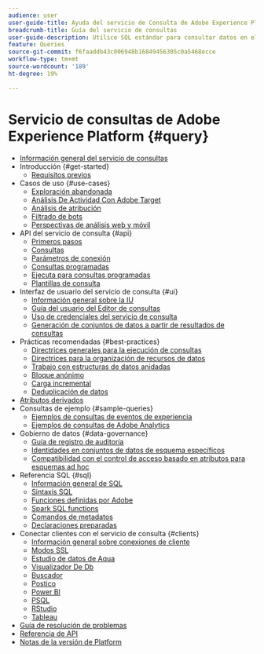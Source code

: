 ```yaml
---
audience: user
user-guide-title: Ayuda del servicio de Consulta de Adobe Experience Platform
breadcrumb-title: Guía del servicio de consultas
user-guide-description: Utilice SQL estándar para consultar datos en el lago de datos de Platform.
feature: Queries
source-git-commit: f6faaddb43c006948b16849456305c0a5468ecce
workflow-type: tm+mt
source-wordcount: '189'
ht-degree: 19%

---
```



# Servicio de consultas de Adobe Experience Platform {#query}

- [Información general del servicio de consultas](home.md)
- Introducción {#get-started}
   - [Requisitos previos](get-started/prerequisites.md)
- Casos de uso {#use-cases}
   - [Exploración abandonada](use-cases/abandoned-browse.md)
   - [Análisis De Actividad Con Adobe Target](use-cases/activity-analysis-with-adobe-target.md)
   - [Análisis de atribución](use-cases/attribution-analysis.md)
   - [Filtrado de bots](use-cases/bot-filtering.md)
   - [Perspectivas de análisis web y móvil](use-cases/analytics-insights.md)
- API del servicio de consulta {#api}
   - [Primeros pasos](api/getting-started.md)
   - [Consultas](api/queries.md)
   - [Parámetros de conexión](api/connection-parameters.md)
   - [Consultas programadas](api/scheduled-queries.md)
   - [Ejecuta para consultas programadas](api/runs-scheduled-queries.md)
   - [Plantillas de consulta](api/query-templates.md)
- Interfaz de usuario del servicio de consulta {#ui}
   - [Información general sobre la IU](ui/overview.md)
   - [Guía del usuario del Editor de consultas](ui/user-guide.md)
   - [Uso de credenciales del servicio de consulta](ui/credentials.md)
   - [Generación de conjuntos de datos a partir de resultados de consultas](ui/create-datasets.md)
- Prácticas recomendadas {#best-practices}
   - [Directrices generales para la ejecución de consultas](best-practices/writing-queries.md)
   - [Directrices para la organización de recursos de datos](./best-practices/organize-data-assets.md)
   - [Trabajo con estructuras de datos anidadas](best-practices/nested-data-structures.md)
   - [Bloque anónimo](best-practices/anonymous-block.md)
   - [Carga incremental](best-practices/incremental-load.md)
   - [Deduplicación de datos](best-practices/deduplication.md)
- [Atributos derivados](derived-attributes.md)
- Consultas de ejemplo {#sample-queries}
   - [Ejemplos de consultas de eventos de experiencia](sample-queries/experience-event.md)
   - [Ejemplos de consultas de Adobe Analytics](sample-queries/adobe-analytics.md)
- Gobierno de datos {#data-governance}
   - [Guía de registro de auditoría](data-governance/audit-log-guide.md)
   - [Identidades en conjuntos de datos de esquema específicos](data-governance/ad-hoc-schema-identities.md)
   - [Compatibilidad con el control de acceso basado en atributos para esquemas ad hoc](./data-governance/ad-hoc-schema-labels.md)
- Referencia SQL {#sql}
   - [Información general de SQL](sql/overview.md)
   - [Sintaxis SQL](sql/syntax.md)
   - [Funciones definidas por Adobe](sql/adobe-defined-functions.md)
   - [Spark SQL functions](sql/spark-sql-functions.md)
   - [Comandos de metadatos](sql/metadata.md)
   - [Declaraciones preparadas](sql/prepared-statements.md)
- Conectar clientes con el servicio de consulta {#clients}
   - [Información general sobre conexiones de cliente](clients/overview.md)
   - [Modos SSL](./clients/ssl-modes.md)
   - [Estudio de datos de Aqua](clients/aqua-data-studio.md)
   - [Visualizador De Db](./clients/dbvisulaizer.md)
   - [Buscador](clients/looker.md)
   - [Postico](clients/postico.md)
   - [Power BI](clients/power-bi.md)
   - [PSQL](clients/psql.md)
   - [RStudio](clients/rstudio.md)
   - [Tableau](clients/tableau.md)
- [Guía de resolución de problemas](troubleshooting-guide.md)
- [Referencia de API](https://www.adobe.io/experience-platform-apis/references/query-service/)
- [Notas de la versión de Platform](https://www.adobe.com/go/platform-release-notes-en)